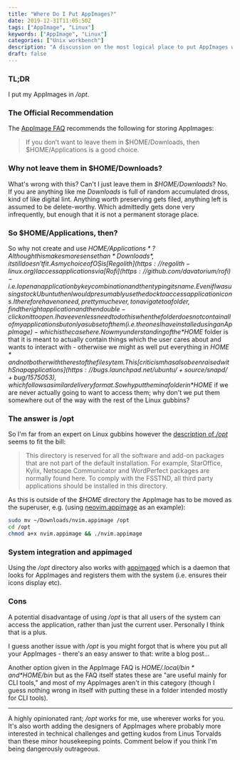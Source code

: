 ```yaml
---
title: "Where Do I Put AppImages?"
date: 2019-12-31T11:05:50Z
tags: ["AppImage", "Linux"]
keywords: ["AppImage", "Linux"] 
categories: ["Unix workbench"]
description: "A discussion on the most logical place to put AppImages within the Linux Filesystem Hierarchy"
draft: false
---
```


### TL;DR

I put my AppImages in */opt*.

### The Official Recommendation

The [AppImage FAQ](https://docs.appimage.org/user-guide/faq.html#question-where-do-i-store-my-appimages) recommends the following for storing AppImages:

> If you don’t want to leave them in $HOME/Downloads, then $HOME/Applications is a good choice.

### Why not leave them in $HOME/Downloads?

What's wrong with this?  Can't I just leave them in *$HOME/Downloads*?  No.  If you are anything like me *Downloads* is full of random accumulated dross, kind of like digital lint.  Anything worth preserving gets filed, anything left is assumed to be delete-worthy.  Which admittedly gets done very infrequently, but enough that it is not a permanent storage place.

### So $HOME/Applications, then?

So why not create and use *$HOME/Applications*?  Although this makes more sense than *Downloads*, it still doesn't fit.  As my choice of OS is [Regolith](https://regolith-linux.org) I access applications via [Rofi](https://github.com/davatorium/rofi) - i.e. I open an application by key combination and then typing its name.  Even if I was using stock Ubuntu then I would presumably use the dock to access application icons.  I therefore have no need, pretty much ever, to navigate to a folder, find the right application and then double-click on it to open.  I have even less need to do this when the folder does not contain all of my applications but only a subset of them (i.e. the ones I have installed using an AppImage) - which is the case here.  Now my understanding of the *$HOME* folder is that it is meant to actually contain things which the user cares about and wants to interact with - otherwise we might as well put everything in *$HOME* and not bother with the rest of the filesytem.  This [criticism has also been raised with Snap applications](https://bugs.launchpad.net/ubuntu/+source/snapd/+bug/1575053), which follows a similar delivery format.  So why put them in a folder in *$HOME* if we are never actually going to want to access them; why don't we put them somewhere out of the way with the rest of the Linux gubbins?

### The answer is /opt

So I'm far from an expert on Linux gubbins however the [description of */opt*](https://www.tldp.org/LDP/Linux-Filesystem-Hierarchy/html/opt.html) seems to fit the bill:

> This directory is reserved for all the software and add-on packages that are not part of the default installation. For example, StarOffice, Kylix, Netscape Communicator and WordPerfect packages are normally found here. To comply with the FSSTND, all third party applications should be installed in this directory.

As this is outside of the *$HOME* directory the AppImage has to be moved as the superuser, e.g. (using [neovim.appimage](https://github.com/neovim/neovim/releases) as an example):

```bash
sudo mv ~/Downloads/nvim.appimage /opt
cd /opt
chmod a+x nvim.appimage && ./nvim.appimage
```

### System integration and appimaged

Using the */opt* directory also works with [appimaged](https://github.com/AppImage/appimaged) which is a daemon that looks for AppImages and registers them with the system (i.e. ensures their icons display etc).

### Cons

A potential disadvantage of using */opt* is that all users of the system can access the application, rather than just the current user.  Personally I think that is a plus.

I guess another issue with */opt* is you might forgot that is where you put all your AppImages - there's an easy answer to that: write a blog post...

Another option given in the AppImage FAQ is *$HOME/.local/bin* and *$HOME/bin* but as the FAQ itself states these are "are useful mainly for CLI tools," and most of my AppImages aren't in this category (though I guess nothing wrong in itself with putting these in a folder intended mostly for CLI tools).

---

A highly opinionated rant; */opt* works for me, use wherever works for you.  It's also worth adding the designers of AppImages where probably more interested in technical challenges and getting kudos from Linus Torvalds than these minor housekeeping points.  Comment below if you think I'm being dangerously outrageous.
